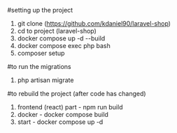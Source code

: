 #setting up the project

1. git clone (https://github.com/kdaniel90/laravel-shop)
2. cd to project (laravel-shop)
3. docker compose up -d --build
4. docker compose exec php bash
5. composer setup


#to run the migrations
1. php artisan migrate

#to rebuild the project (after code has changed)
1. frontend (react) part - npm run build
2. docker - docker compose build
3. start - docker compose up -d
